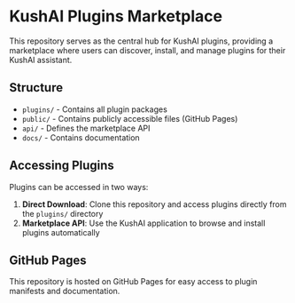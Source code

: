 # KushAI Plugins Marketplace

This repository serves as the central hub for KushAI plugins, providing a marketplace where users can discover, install, and manage plugins for their KushAI assistant.

## Structure

- `plugins/` - Contains all plugin packages
- `public/` - Contains publicly accessible files (GitHub Pages)
- `api/` - Defines the marketplace API
- `docs/` - Contains documentation

## Accessing Plugins

Plugins can be accessed in two ways:

1. **Direct Download**: Clone this repository and access plugins directly from the `plugins/` directory
2. **Marketplace API**: Use the KushAI application to browse and install plugins automatically

## GitHub Pages

This repository is hosted on GitHub Pages for easy access to plugin manifests and documentation.